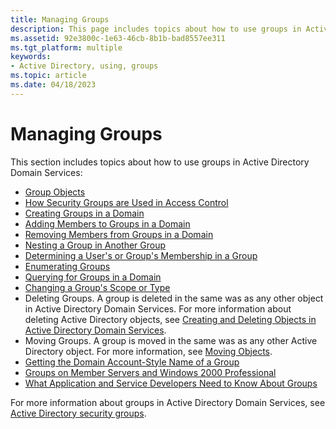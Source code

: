 ```yaml
---
title: Managing Groups
description: This page includes topics about how to use groups in Active Directory Domain Services.
ms.assetid: 92e3800c-1e63-46cb-8b1b-bad8557ee311
ms.tgt_platform: multiple
keywords:
- Active Directory, using, groups
ms.topic: article
ms.date: 04/18/2023
---
```


# Managing Groups

This section includes topics about how to use groups in Active Directory Domain Services:

- [Group Objects](group-objects.md)
- [How Security Groups are Used in Access Control](how-security-groups-are-used-in-access-control.md)
- [Creating Groups in a Domain](creating-groups-in-a-domain.md)
- [Adding Members to Groups in a Domain](adding-members-to-groups-in-a-domain.md)
- [Removing Members from Groups in a Domain](removing-members-from-groups-in-a-domain.md)
- [Nesting a Group in Another Group](nesting-a-group-in-another-group.md)
- [Determining a User's or Group's Membership in a Group](determining-a-userampaposs-or-groupampaposs-membership-in-a-group.md)
- [Enumerating Groups](enumerating-groups.md)
- [Querying for Groups in a Domain](querying-for-groups-in-a-domain.md)
- [Changing a Group's Scope or Type](changing-a-groupampaposs-scope-or-type.md)
- Deleting Groups. A group is deleted in the same was as any other object in Active Directory Domain Services. For more information about deleting Active Directory objects, see [Creating and Deleting Objects in Active Directory Domain Services](creating-and-deleting-objects-in-active-directory-domain-services.md).
- Moving Groups. A group is moved in the same was as any other Active Directory object. For more information, see [Moving Objects](moving-objects.md).
- [Getting the Domain Account-Style Name of a Group](getting-the-domain-account-style-name-of-a-group.md)
- [Groups on Member Servers and Windows 2000 Professional](groups-on-member-servers-and-windows-2000-professional.md)
- [What Application and Service Developers Need to Know About Groups](what-application-and-service-developers-need-to-know-about-groups.md)

For more information about groups in Active Directory Domain Services, see [Active Directory security groups](/windows-server/identity/ad-ds/manage/understand-security-groups).
